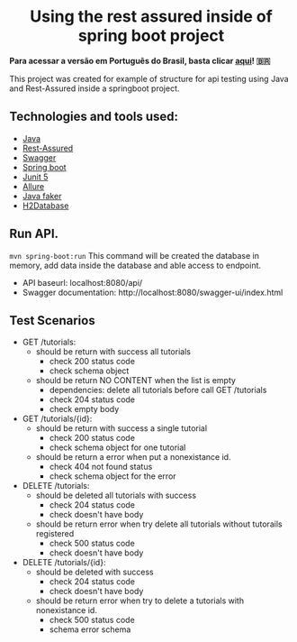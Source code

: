 <h1 align="center">Using the rest assured inside of spring boot project</h1>

<b>Para acessar a versão em Português do Brasil, basta clicar [aqui](/docs/README-pt_BR.md)! :brazil:</b>

<p>This project was created for example of structure for api testing using Java and Rest-Assured inside a springboot project. </p>

## Technologies and tools used:
- [Java](https://www.java.com/pt-BR/)
- [Rest-Assured](https://mvnrepository.com/artifact/io.rest-assured/rest-assured)
- [Swagger](https://swagger.io/)
- [Spring boot](https://spring.io/projects/spring-boot)
- [Junit 5](https://mvnrepository.com/artifact/org.junit.jupiter/junit-jupiter-api)
- [Allure](https://docs.qameta.io/allure/#_junit_5)
- [Java faker](https://github.com/DiUS/java-faker)
- [H2Database](https://www.h2database.com/html/main.html)


## Run API.
``` mvn spring-boot:run ```
This command will be created the database in memory, add data inside the database and able access to endpoint. 

- API baseurl: localhost:8080/api/
- Swagger documentation: http://localhost:8080/swagger-ui/index.html

## Test Scenarios

- GET /tutorials: 
  - should be return with success all tutorials
    - check 200 status code
    - check schema object  
  - should be return NO CONTENT when the list is empty
    - dependencies: delete all tutorials before call GET /tutorials
    - check 204 status code
    - check empty body  
- GET /tutorials/{id}:  
  - should be return with success a single tutorial
    - check 200 status code
    - check schema object for one tutorial
  - should be return a error when put a nonexistance id.
    - check 404 not found status
    - check schema object for the error  
- DELETE /tutorials: 
  - should be deleted all tutorials with success
    - check 204 status code
    - check doesn't have body
  - should be return error when try delete all tutorials without tutorails registered
    - check 500 status code
    - check doesn't have body
- DELETE /tutorials/{id}:
  - should be deleted with success
    - check 204 status code
    - check doesn't have body
  - should be return error when try to delete a tutorials with nonexistance id.
    - check 500 status code
    - schema error schema

